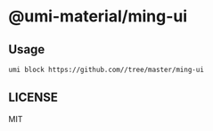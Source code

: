 # @umi-material/ming-ui



## Usage

```sh
umi block https://github.com//tree/master/ming-ui
```

## LICENSE

MIT
